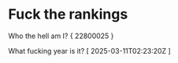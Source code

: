 # Fuck the rankings

Who the hell am I?
{ 22800025 }

What fucking year is it?
[ 2025-03-11T02:23:20Z ]
